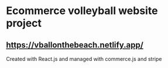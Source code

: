 # Ecommerce volleyball website project

## https://vballonthebeach.netlify.app/

Created with React.js and managed with commerce.js and stripe
